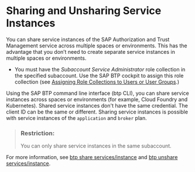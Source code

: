 <!-- loio8915127529b545f8aa71dabcfe7133ec -->

# Sharing and Unsharing Service Instances

You can share service instances of the SAP Authorization and Trust Management service across multiple spaces or environments. This has the advantage that you don’t need to create separate service instances in multiple spaces or environments.

-   You must have the *Subaccount Service Administrator* role collection in the specified subaccount. Use the SAP BTP cockpit to assign this role collection \(see [Assigning Role Collections to Users or User Groups](../50-administration-and-ops/assigning-role-collections-to-users-or-user-groups-31532c7.md).\)


Using the SAP BTP command line interface \(btp CLI\), you can share service instances across spaces or environments \(for example, Cloud Foundry and Kubernetes\). Shared service instances don't have the same credential. The client ID can be the same or different. Sharing service instances is possible with service instances of the `application` and `broker` plan.

> ### Restriction:  
> You can only share service instances in the same subaccount.

For more information, see [btp share services/instance](https://help.sap.com/docs/BTP/btp-cli/btp-share-services-instance.html) and [btp unshare services/instance](https://help.sap.com/docs/BTP/btp-cli/btp-unshare-services-instance.html).

